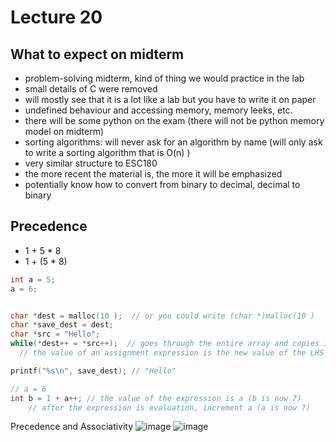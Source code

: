 # Lecture 20
## What to expect on midterm
* problem-solving midterm, kind of thing we would practice in the lab
* small details of C were removed
* will mostly see that it is a lot like a lab but you have to write it on paper
* undefined behaviour and accessing memory, memory leeks, etc.
* there will be some python on the exam (there will not be python memory model on midterm)
* sorting algorithms: will never ask for an algorithm by name (will only ask to write a sorting algorithm that is O(n) )
* very similar structure to ESC180
* the more recent the material is, the more it will be emphasized
* potentially know how to convert from binary to decimal, decimal to binary


## Precedence
* 1 + 5 * 8
* 1 + (5 * 8)
```C
int a = 5;
a = 6;


char *dest = malloc(10 );  // or you could write (char *)malloc(10 )
char *save_dest = dest;
char *src = "Hello";
while(*dest++ = *src++);  // goes through the entire array and copies it to src
  // the value of an assignment expression is the new value of the LHS

printf("%s\n", save_dest); // "Hello"

// a = 6 
int b = 1 + a++; // the value of the expression is a (b is now 7)
    // after the expression is evaluation, increment a (a is now 7)


```

Precedence and Associativity
![image](https://user-images.githubusercontent.com/67354651/223187675-ff8d44c0-8287-44dd-a699-03f78d5d788b.png)
![image](https://user-images.githubusercontent.com/67354651/223187810-86c8043d-9bb7-4f8c-b54a-b46d3c100980.png)


